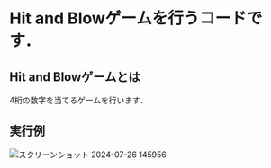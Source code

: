 # Hit and Blowゲームを行うコードです．

## Hit and Blowゲームとは

4桁の数字を当てるゲームを行います．

## 実行例
![スクリーンショット 2024-07-26 145956](https://github.com/user-attachments/assets/e8f1f682-8764-45ee-8302-ce4cb7a7958f)
